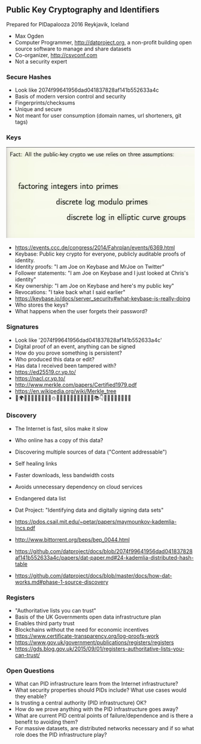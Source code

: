 ## Public Key Cryptography and Identifiers

Prepared for PIDapalooza 2016
Reykjavik, Iceland

- Max Ogden
- Computer Programmer, http://datproject.org, a non-profit building open source software to manage and share datasets
- Co-organizer, http://csvconf.com
- Not a security expert

### Secure Hashes

- Look like 2074f99641956dad041837828af141b552633a4c
- Basis of modern version control and security
- Fingerprints/checksums
- Unique and secure
- Not meant for user consumption (domain names, url shorteners, git tags)

### Keys

[![crypto-types](crypto.png)](https://www.youtube.com/watch?v=HJB1mYEZPPA&t=3m17s)

- https://events.ccc.de/congress/2014/Fahrplan/events/6369.html
- Keybase: Public key crypto for everyone, publicly auditable proofs of identity.
- Identity proofs: "I am Joe on Keybase and MrJoe on Twitter"
- Follower statements: "I am Joe on Keybase and I just looked at Chris's identity"
- Key ownership: "I am Joe on Keybase and here's my public key"
- Revocations: "I take back what I said earlier"
- https://keybase.io/docs/server_security#what-keybase-is-really-doing
- Who stores the keys?
- What happens when the user forgets their password?

### Signatures

- Look like '2074f99641956dad041837828af141b552633a4c'
- Digital proof of an event, anything can be signed
- How do you prove something is persistent?
- Who produced this data or edit?
- Has data I received been tampered with?
- https://ed25519.cr.yp.to/
- https://nacl.cr.yp.to/
- http://www.merkle.com/papers/Certified1979.pdf
- https://en.wikipedia.org/wiki/Merkle_tree
- 📍🌍💩👼💊🍃🍷🍃🐊👅⛄️🎵🔋👊🐫🍁🐜🎂🐇🐣🐾👛📚👇🍟🐝🎲😭🎈🎊🙏🐜

### Discovery

- The Internet is fast, silos make it slow
- Who online has a copy of this data?
- Discovering multiple sources of data ("Content addressable")
- Self healing links
- Faster downloads, less bandwidth costs
- Avoids unnecessary dependency on cloud services
- Endangered data list
- Dat Project: "Identifying data and digitally signing data sets"

- https://pdos.csail.mit.edu/~petar/papers/maymounkov-kademlia-lncs.pdf
- http://www.bittorrent.org/beps/bep_0044.html
- https://github.com/datproject/docs/blob/2074f99641956dad041837828af141b552633a4c/papers/dat-paper.md#24-kademlia-distributed-hash-table
- https://github.com/datproject/docs/blob/master/docs/how-dat-works.md#phase-1-source-discovery

### Registers

- "Authoritative lists you can trust"
- Basis of the UK Governments open data infrastructure plan
- Enables third party trust
- Blockchains without the need for economic incentives
- https://www.certificate-transparency.org/log-proofs-work
- https://www.gov.uk/government/publications/registers/registers
- https://gds.blog.gov.uk/2015/09/01/registers-authoritative-lists-you-can-trust/

### Open Questions

- What can PID infrastructure learn from the Internet infrastructure?
- What security properties should PIDs include? What use cases would they enable?
- Is trusting a central authority (PID infrastructure) OK?
- How do we prove anything with the PID infrastructure goes away?
- What are current PID central points of failure/dependence and is there a benefit to avoiding them?
- For massive datasets, are distributed networks necessary and if so what role does the PID infrastructure play?
